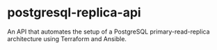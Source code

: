 # postgresql-replica-api
An API that automates the setup of a PostgreSQL primary-read-replica architecture using Terraform and Ansible.
